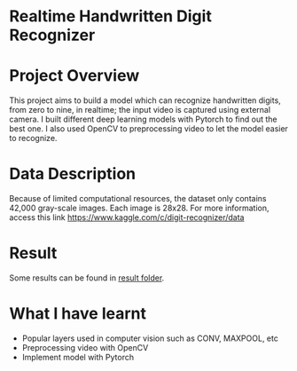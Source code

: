 # Realtime Handwritten Digit Recognizer

# Project Overview
This project aims to build a model which can recognize handwritten digits, from zero to nine, in realtime; the input video is captured using external camera.
I built different deep learning models with Pytorch to find out the best one.
I also used OpenCV to preprocessing video to let the model easier to recognize. 

# Data Description

Because of limited computational resources, the dataset only contains 42,000 gray-scale images. Each image is 28x28. For more information, access this link https://www.kaggle.com/c/digit-recognizer/data

# Result
Some results can be found in [result folder](https://github.com/leminhviett/Realtime-Digit-Recognizer/tree/master/result).

# What I have learnt
- Popular layers used in computer vision such as CONV, MAXPOOL, etc
- Preprocessing video with OpenCV
- Implement model with Pytorch



